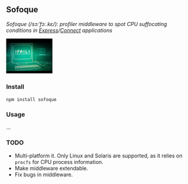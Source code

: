 ## Sofoque
_Sofoque (/sɔːˈfɔː.kɛ/): profiler middleware to spot CPU suffocating conditions in [Express]/[Connect] applications_

![Sofoque](https://github.com/xenomuta/sofoque/raw/master/bin/fail.jpeg "Sofoque")

### Install
    npm install sofoque
### Usage
...
### TODO

 - Multi-platform it. Only Linux and Solaris are supported, as it relies on `procfs` for CPU process information.
 - Make middleware extendable.
 - Fix bugs in middleware.

[Express]: http://expressjs.com/
[Connect]: http://www.senchalabs.org/connect/
